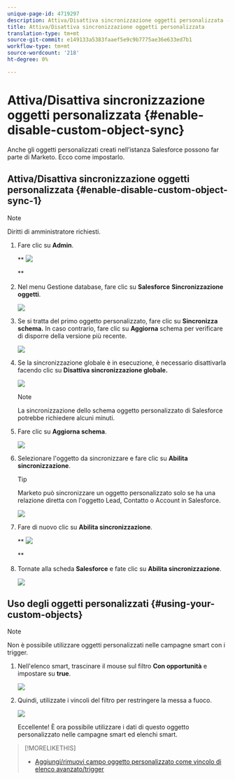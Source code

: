 ```yaml
---
unique-page-id: 4719297
description: Attiva/Disattiva sincronizzazione oggetti personalizzata - Documenti Marketo - Documentazione prodotto
title: Attiva/Disattiva sincronizzazione oggetti personalizzata
translation-type: tm+mt
source-git-commit: e149133a5383faaef5e9c9b7775ae36e633ed7b1
workflow-type: tm+mt
source-wordcount: '218'
ht-degree: 0%

---
```



# Attiva/Disattiva sincronizzazione oggetti personalizzata {#enable-disable-custom-object-sync}

Anche gli oggetti personalizzati creati nell’istanza Salesforce possono far parte di Marketo. Ecco come impostarlo.

## Attiva/Disattiva sincronizzazione oggetti personalizzata {#enable-disable-custom-object-sync-1}

>[!NOTE]
>
>Diritti di amministratore richiesti.

1. Fare clic su **Admin**.

   ** ![](assets/one.png)

   **

1. Nel menu Gestione database, fare clic su **Salesforce** **Sincronizzazione oggetti**.

   ![](assets/two-2.png)

1. Se si tratta del primo oggetto personalizzato, fare clic su **Sincronizza schema.** In caso contrario, fare clic su  **Aggiorna** schema per verificare di disporre della versione più recente.

   ![](assets/image2014-12-10-10-3a14-3a44.png)

1. Se la sincronizzazione globale è in esecuzione, è necessario disattivarla facendo clic su **Disattiva sincronizzazione globale.**

   ![](assets/image2014-12-10-10-3a14-3a54.png)

   >[!NOTE]
   >
   >La sincronizzazione dello schema oggetto personalizzato di Salesforce potrebbe richiedere alcuni minuti.

1. Fare clic su **Aggiorna schema**.

   ![](assets/image2014-12-10-10-3a15-3a7.png)

1. Selezionare l&#39;oggetto da sincronizzare e fare clic su **Abilita sincronizzazione**.

   >[!TIP]
   >
   >Marketo può sincronizzare un oggetto personalizzato solo se ha una relazione diretta con l&#39;oggetto Lead, Contatto o Account in Salesforce.

   ![](assets/image2014-12-10-10-3a15-3a30.png)

1. Fare di nuovo clic su **Abilita sincronizzazione**.

   ** ![](assets/image2014-12-10-10-3a15-3a40.png)

   **

1. Tornate alla scheda **Salesforce** e fate clic su **Abilita sincronizzazione**.

   ![](assets/image2014-12-10-10-3a15-3a49.png)

## Uso degli oggetti personalizzati {#using-your-custom-objects}

>[!NOTE]
>
>Non è possibile utilizzare oggetti personalizzati nelle campagne smart con i trigger.

1. Nell&#39;elenco smart, trascinare il mouse sul filtro **Con opportunità** e impostare su **true**.

   ![](assets/image2015-8-26-9-3a39-3a28.png)

1. Quindi, utilizzate i vincoli del filtro per restringere la messa a fuoco.

   ![](assets/image2015-8-24-14-3a18-3a53.png)

   Eccellente! È ora possibile utilizzare i dati di questo oggetto personalizzato nelle campagne smart ed elenchi smart.

>[!MORELIKETHIS]
>
>* [Aggiungi/rimuovi campo oggetto personalizzato come vincolo di elenco avanzato/trigger](add-remove-custom-object-field-as-smart-list-trigger-constraints.md)

>



